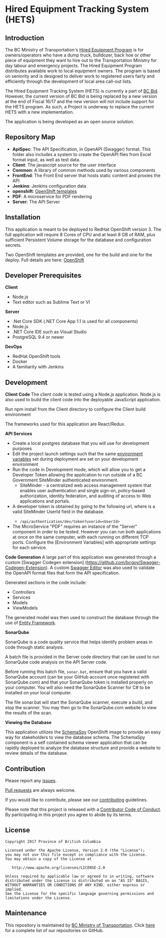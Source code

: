 Hired Equipment Tracking System (HETS)
======================

Introduction
----------------

The BC Ministry of Transportation's [Hired Equipment Program](http://www2.gov.bc.ca/gov/content/industry/construction-industry/transportation-infrastructure/hired-equipment-program) is for owners/operators who have a dump truck, bulldozer, back hoe or other piece of equipment they want to hire out to the Transportation Ministry for day labour and emergency projects. The Hired Equipment Program distributes available work to local equipment owners. The program is based on seniority and is designed to deliver work to registered users fairly and efficiently through the development of local area call-out lists.

The Hired Equipment Tracking System (HETS) is currently a part of [BC Bid](http://www.bcbid.gov.bc.ca/). However, the current version of BC Bid is being replaced by a new version at the end of Fiscal 16/17 and the new version will not include support for the HETS program. As such, a Project is underway to replace the current HETS with a new implementation.

The application is being developed as an open source solution.

Repository Map
--------------
- **ApiSpec**: The API Specification, in OpenAPI (Swagger) format.  This folder also includes a system to create the OpenAPI files from Excel format input, as well as test data.
- **Client**: The javascript source for the user interface
- **Common**: A library of common methods used by various components
- **FrontEnd**: The Front End server that hosts static content and proxies the API
- **Jenkins**: Jenkins configuration data
- **openshift**: [OpenShift templates](openshift/templates/README.md)
- **PDF**: A microservice for PDF rendering
- **Server**: The API Server 

Installation
------------
This application is meant to be deployed to RedHat OpenShift version 3.  The full application will require 8 Cores of CPU and at least 8 GB of RAM, plus sufficient Persistent Volume storage for the database and configuration secrets.

Two OpenShift templates are provided, one for the build and one for the deploy.  Full details are here: [OpenShift](openshift/templates/README.md)

Developer Prerequisites
-----------------------

**Client**
- Node.js
- Text editor such as Sublime Text or VI

**Server**
- .Net Core SDK (.NET Core App 1.1 is used for all components)
- Node.js
- .NET Core IDE such as Visual Studio
- PostgreSQL 9.4 or newer

**DevOps**
- RedHat OpenShift tools
- Docker
- A familiarity with Jenkins

Development
-----------
**Client Code**
The client code is tested using a Node.js application.  Node.js is also used to build the client code into the deployable JavaScript application.

Run npm install from the Client directory to configure the Client build environment

The frameworks used for this application are React/Redux.
 
**API Services**

- Create a local postgres database that you will use for development purposes
- Edit the project launch settings such that the same [environment variables](openshift/templates/README.md) set during deployment are set on your development environment
- Run the code in Development mode, which will allow you to get a Developer Token allowing the application to run outside of a BC Government SiteMinder authenticated environment.
	- SiteMinder - a centralized web access management system that enables user authentication and single sign-on, policy-based authorization, identity federation, and auditing of access to Web applications and portals.
- A developer token is obtained by going to the following url, where <UserId> is a valid SiteMinder UserId field in the database.
	- `/api/authentication/dev/token?userid=<UserId>`
- The MicroService "PDF" requires an instance of the "Server" component in order to be tested.  However you can run both applications at once on the same computer, with each running on different TCP ports.  Configure the [Environment Variables] with appropriate settings for each service.

**Code Generation**
A large part of this application was generated through a custom [Swagger Codegen extension] (https://github.com/bcgov/Swagger-Codegen-Extension).  A custom [Swagger Editor](https://github.com/bcgov/Swagger-Editor) was also used to validate the OpenAPI format files that form the API specification.

Generated sections in the code include:
- Controllers
- Services
- Models
- ViewModels

The generated model was then used to construct the database through the use of [Entity Framework](https://docs.microsoft.com/en-us/ef/).

**SonarQube**

SonarQube is a code quality service that helps identify problem areas in code through static analysis.

A batch file is provided in the Server code directory that can be used to run SonarQube code analysis on the API Server code.

Before running this batch file, `sonar.bat`, ensure that you have a valid SonarQube account (can be your GitHub account once registered with SonarQube.com) and that your SonarQube token is installed properly on your computer.  You will also need the SonarQube Scanner for C# to be installed on your local computer.

The file sonar.bat will start the SonarQube scanner, execute a build, and stop the scanner.  You may then go to the SonarQube.com website to view the results of the scan.

**Viewing the Database**

This application utilizes the [SchemaSpy](https://github.com/bcgov/SchemaSpy) OpenShift image to provide an easy way for stakeholders to view the database schema.  The SchemaSpy component is a self contained schema viewer application that can be rapidly deployed to analyze the database structure and provide a website to review details of the database.

Contribution
------------

Please report any [issues](https://github.com/bcgov/hets/issues).

[Pull requests](https://github.com/bcgov/hets/pulls) are always welcome.

If you would like to contribute, please see our [contributing](CONTRIBUTING.md) guidelines.

Please note that this project is released with a [Contributor Code of Conduct](CODE_OF_CONDUCT.md). By participating in this project you agree to abide by its terms.

License
-------

    Copyright 2017 Province of British Columbia

    Licensed under the Apache License, Version 2.0 (the "License");
    you may not use this file except in compliance with the License.
    You may obtain a copy of the License at 

       http://www.apache.org/licenses/LICENSE-2.0

    Unless required by applicable law or agreed to in writing, software
    distributed under the License is distributed on an "AS IS" BASIS,
    WITHOUT WARRANTIES OR CONDITIONS OF ANY KIND, either express or implied.
    See the License for the specific language governing permissions and
    limitations under the License.

Maintenance
-----------

This repository is maintained by [BC Ministry of Transportation](http://www.th.gov.bc.ca/).
Click [here](https://github.com/orgs/bcgov/teams/tran/repositories) for a complete list of our repositories on GitHub.